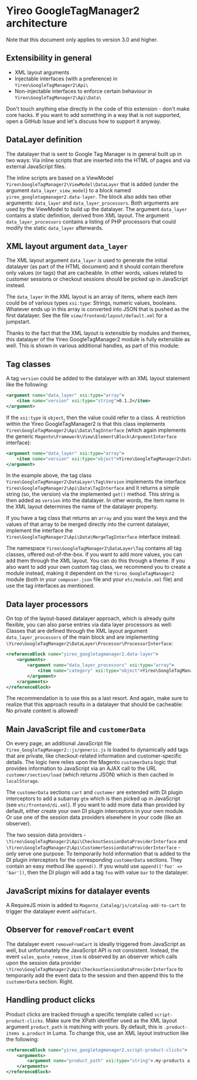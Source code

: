 # Yireo GoogleTagManager2 architecture

Note that this document only applies to version 3.0 and higher.

## Extensibility in general
- XML layout arguments
- Injectable interfaces (with a preference) in `Yireo\GoogleTagManager2\Api\`
- Non-injectable interfaces to enforce certain behaviour in `Yireo\GoogleTagManager2\Api\Data\`

Don't touch anything else directly in the code of this extension - don't make core hacks. If you want to add something in a way that is not supported, open a GitHub Issue and let's discuss how to support it anyway.

## DataLayer definition
The datalayer that is sent to Google Tag Manager is in general built up in two ways: Via inline scripts that are inserted into the HTML of pages and via external JavaScript files. 

The inline scripts are based on a ViewModel `Yireo\GoogleTagManager2\ViewModel\DataLayer` that is added (under the argument `data_layer_view_model`) to a block named `yireo_googletagmanager2.data-layer`. The block also adds two other arguments: `data_layer` and `data_layer_processors`. Both arguments are used by the ViewModel to build up the datalayer. The argument `data_layer` contains a static definition, derived from XML layout. The argument `data_layer_processors` contains a listing of PHP processors that could modify the static `data_layer` afterwards.

## XML layout argument `data_layer`
The XML layout argument `data_layer` is used to generate the initial datalayer (as part of the HTML document) and it should contain therefore only values (or tags) that are cacheable. In other words, values related to customer sessions or checkout sessions should be picked up in JavaScript instead.

The `data_layer` in the XML layout is an array of items, where each item could be of various types `xsi:type`: Strings, numeric values, booleans. Whatever ends up in this array is converted into JSON that is pushed as the first datalayer. See the file `view/frontend/layout/default.xml` for a jumpstart.

Thanks to the fact that the XML layout is extensible by modules and themes, this datalayer of the Yireo GoogleTagManager2 module is fully extensible as well. This is shown in various additional handles, as part of this module:

## Tag classes
A tag `version` could be added to the datalayer with an XML layout statement like the following:
```xml
<argument name="data_layer" xsi:type="array">
    <item name="version" xsi:type="string">0.1.2</item>
</argument>
```

If the `xsi:type` is `object`, then the value could refer to a class. A restriction within the Yireo GoogleTagManager2 is that this class implements `Yireo\GoogleTagManager2\Api\Data\TagInterface` (which again implements the generic `Magento\Framework\View\Element\Block\ArgumentInterface` interface):

```xml
<argument name="data_layer" xsi:type="array">
    <item name="version" xsi:type="object">Yireo\GoogleTagManager2\DataLayer\Tag\Version</item>
</argument>
```

In the example above, the tag class `Yireo\GoogleTagManager2\DataLayer\Tag\Version` implements the interface `Yireo\GoogleTagManager2\Api\Data\TagInterface` and it returns a simple string (so, the version) via the implemented `get()` method. This string is then added as `version` into the datalayer. In other words, the item name in the XML layout determines the name of the datalayer property.

If you have a tag class that returns an `array` and you want the keys and the values of that array to be merged directly into the current datalayer, implement the interface the `Yireo\GoogleTagManager2\Api\Data\MergeTagInterface` interface instead.

The namespace `Yireo\GoogleTagManager2\DataLayer\Tag` contains all tag classes, offered out-of-the-box. If you want to add more values, you can add them through the XML layout. You can do this through a theme. If you also want to add your own custom tag class, we recommend you to create a module instead, making it dependent on the `Yireo_GoogleTagManager2` module (both in your `composer.json` file and your `etc/module.xml` file) and use the tag interfaces as mentioned.

## Data layer processors
On top of the layout-based datalayer approach, which is already quite flexible, you can also parse entries via data layer processors as well: Classes that are defined through the XML layout argument `data_layer_processors` of the main block and are implementing `\Yireo\GoogleTagManager2\DataLayer\Processor\ProcessorInterface`: 

```xml
<referenceBlock name="yireo_googletagmanager2.data-layer">
    <arguments>
        <argument name="data_layer_processors" xsi:type="array">
            <item name="category" xsi:type="object">Yireo\GoogleTagManager2\DataLayer\Processor\Category</item>
        </argument>
    </arguments>
</referenceBlock>
```

The recommendation is to use this as a last resort. And again, make sure to realize that this approach results in a datalayer that should be cacheable: No private content is allowed!

## Main JavaScript file and `customerData`
On every page, an additional JavaScript file `Yireo_GoogleTagManager2::js/generic.js` is loaded to dynamically add tags that are private, like checkout-related information and customer-specific details. The logic here relies upon the Magento `customerData` logic that provides information to JavaScript via an AJAX call to the URL `customer/section/load` (which returns JSON) which is then cached in `localStorage`. 

The `customerData` sections `cart` and `customer` are extended with DI plugin interceptors to add a subarray `gtm` which is then picked up in JavaScript (see `etc/frontend/di.xml`). If you want to add more data than provided by default, either create your own DI plugin interceptors in your own module. Or use one of the session data providers elsewhere in your code (like an observer).

The two session data providers - `\Yireo\GoogleTagManager2\Api\CheckoutSessionDataProviderInterface` and `\Yireo\GoogleTagManager2\Api\CustomerSessionDataProviderInterface` - only serve one purpose: To temporarily hold information that is added to the DI plugin interceptors for the corresponding `customerData` sections. They contain an easy method like `append()`. If you would use `append(['foo' => 'bar'])`, then the DI plugin will add a tag `foo` with value `bar` to the datalayer.

## JavaScript mixins for datalayer events
A RequireJS mixin is added to `Magento_Catalog/js/catalog-add-to-cart` to trigger the datalayer event `addToCart`.

## Observer for `removeFromCart` event
The datalayer event `removeFromCart` is ideally triggered from JavaScript as well, but unfortunately the JavaScript API is not consistent. Instead, the event `sales_quote_remove_item` is observed by an observer which calls upon the session data provider `\Yireo\GoogleTagManager2\Api\CheckoutSessionDataProviderInterface` to temporarily add the event data to the session and then append this to the `customerData` section. Right.

## Handling product clicks
Product clicks are tracked through a specific template called `script-product-clicks`. Make sure the XPath identifier used as the XML layout argument `product_path` is matching with yours. By default, this is `.product-items a.product` in Luma. To change this, use an XML layout instruction like the following:

```xml
<referenceBlock name="yireo_googletagmanager2.script-product-clicks">
    <arguments>
        <argument name="product_path" xsi:type="string">.my-products a.product</argument>
    </arguments>
</referenceBlock>
```
